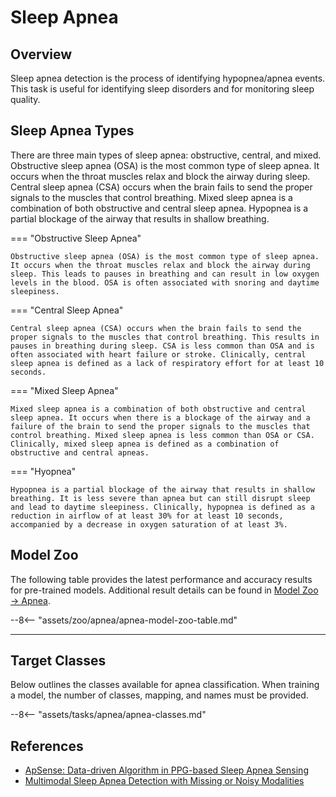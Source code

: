 # Sleep Apnea

## <span class="sk-h2-span">Overview</span>

Sleep apnea detection is the process of identifying hypopnea/apnea events. This task is useful for identifying sleep disorders and for monitoring sleep quality.

## <span class="sk-h2-span">Sleep Apnea Types</span>

There are three main types of sleep apnea: obstructive, central, and mixed. Obstructive sleep apnea (OSA) is the most common type of sleep apnea. It occurs when the throat muscles relax and block the airway during sleep. Central sleep apnea (CSA) occurs when the brain fails to send the proper signals to the muscles that control breathing. Mixed sleep apnea is a combination of both obstructive and central sleep apnea. Hypopnea is a partial blockage of the airway that results in shallow breathing.

=== "Obstructive Sleep Apnea"

    Obstructive sleep apnea (OSA) is the most common type of sleep apnea. It occurs when the throat muscles relax and block the airway during sleep. This leads to pauses in breathing and can result in low oxygen levels in the blood. OSA is often associated with snoring and daytime sleepiness.

=== "Central Sleep Apnea"

    Central sleep apnea (CSA) occurs when the brain fails to send the proper signals to the muscles that control breathing. This results in pauses in breathing during sleep. CSA is less common than OSA and is often associated with heart failure or stroke. Clinically, central sleep apnea is defined as a lack of respiratory effort for at least 10 seconds.

=== "Mixed Sleep Apnea"

    Mixed sleep apnea is a combination of both obstructive and central sleep apnea. It occurs when there is a blockage of the airway and a failure of the brain to send the proper signals to the muscles that control breathing. Mixed sleep apnea is less common than OSA or CSA. Clinically, mixed sleep apnea is defined as a combination of obstructive and central apneas.

=== "Hyopnea"

    Hypopnea is a partial blockage of the airway that results in shallow breathing. It is less severe than apnea but can still disrupt sleep and lead to daytime sleepiness. Clinically, hypopnea is defined as a reduction in airflow of at least 30% for at least 10 seconds, accompanied by a decrease in oxygen saturation of at least 3%.


## <span class="sk-h2-span">Model Zoo</span>

The following table provides the latest performance and accuracy results for pre-trained models. Additional result details can be found in [Model Zoo → Apnea](../zoo/apnea.md).


--8<-- "assets/zoo/apnea/apnea-model-zoo-table.md"

---

## <span class="sk-h2-span">Target Classes</span>

Below outlines the classes available for apnea classification. When training a model, the number of classes, mapping, and names must be provided.

--8<-- "assets/tasks/apnea/apnea-classes.md"

## <span class="sk-h2-span">References</span>

* [ApSense: Data-driven Algorithm in PPG-based Sleep Apnea Sensing](https://doi.org/10.48550/arXiv.2306.10863)
* [Multimodal Sleep Apnea Detection with Missing or Noisy Modalities](https://arxiv.org/pdf/2402.17788v1.pdf)
